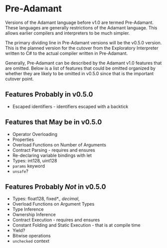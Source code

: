 # Pre-Adamant
Versions of the Adamant language before v1.0 are termed Pre-Adamant.  These languages are generally restrictions of the Adamant language.  This allows earlier compilers and interpreters to be much simpler.

The primary dividing line in Pre-Adamant versions will be the v0.5.0 version.  This is the planned version for the cutover from the Exploratory Interpreter written to C# to the actual compiler written in Pre-Adamant.

Generally, Pre-Adamant can be described by the Adamant v1.0 features that are omitted.  Below is a list of features that could be omitted organized by whether they are likely to be omitted in v0.5.0 since that is the important cutover point.

## Features Probably in v0.5.0
  * Escaped identifiers - identifiers escaped with a backtick

## Features that May be in v0.5.0
  * Operator Overloading
  * Properties
  * Overload Functions on Number of Arguments
  * Contract Parsing - requires and ensures
  * Re-declaring variable bindings with let
  * Types: int128, uint128
  * `params` keyword
  * `unsafe`?

## Features Probably *Not* in v0.5.0
  * Types: float128, fixed*.*, decimal*, 
  * Overload Functions on Argument Types
  * Type Inference
  * Ownership Inference
  * Contract Execution - requires and ensures
  * Constant Folding and Static Execution - that is at compile time
  * Yield?
  * Bitwise operations
  * `unchecked` context
  
  
  